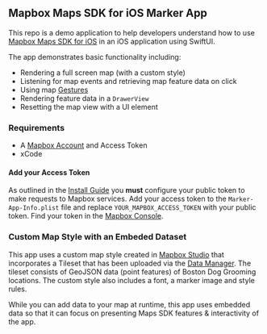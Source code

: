 ## Mapbox Maps SDK for iOS Marker App

This repo is a demo application to help developers understand how to use [Mapbox Maps SDK for iOS](https://docs.mapbox.com/ios/maps) in an iOS application using SwiftUI.

The app demonstrates basic functionality including:

- Rendering a full screen map (with a custom style)
- Listening for map events and retrieving map feature data on click
- Using map [Gestures](https://docs.mapbox.com/ios/maps/guides/user-interaction/gestures/)
- Rendering feature data in a `DrawerView`
- Resetting the map view with a UI element

 ### Requirements
 - A [Mapbox Account](https://console.mapbox.com) and Access Token
 - xCode

#### Add your Access Token 
As outlined in the [Install Guide](https://docs.mapbox.com/ios/maps/guides/install/) you **must** configure your public token to make requests to Mapbox services.  Add your access token to the `Marker-App-Info.plist` file and replace `YOUR_MAPBOX_ACCESS_TOKEN` with your public token.  Find your token in the [Mapbox Console](https://console.mapbox.com).

### Custom Map Style with an Embeded Dataset

This app uses a custom map style created in [Mapbox Studio](https://console.mapbox.com/studio) that incorporates a Tileset that has been uploaded via the [Data Manager](https://console.mapbox.com/studio/tilesets).
The tileset consists of GeoJSON data (point features) of Boston Dog Grooming locations.  The custom style also includes a font, a marker image and style rules.

While you can add data to your map at runtime, this app uses embedded data so that it can focus on presenting Maps SDK features & interactivity of the app.


   
